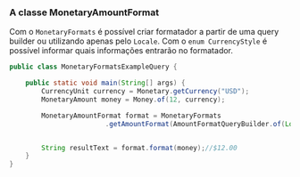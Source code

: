 ### A classe MonetaryAmountFormat

Com o `MonetaryFormats` é possível criar formatador a partir de uma query builder ou utilizando apenas pelo `Locale`. Com o `enum CurrencyStyle` é possível informar quais informações entrarão no formatador.


```java
public class MonetaryFormatsExampleQuery {

    public static void main(String[] args) {
        CurrencyUnit currency = Monetary.getCurrency("USD");
        MonetaryAmount money = Money.of(12, currency);

        MonetaryAmountFormat format = MonetaryFormats
                        .getAmountFormat(AmountFormatQueryBuilder.of(Locale.US).set(CurrencyStyle.SYMBOL).build());


        String resultText = format.format(money);//$12.00
    }
}
```
